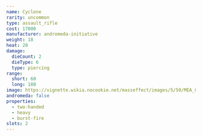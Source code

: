 ```yaml
---
name: Cyclone
rarity: uncommon
type: assault_rifle
cost: 17000
manufacturer: andromeda-initiative
weight: 18
heat: 20
damage:
  dieCount: 2
  dieType: 6
  type: piercing
range:
  short: 60
  long: 180
image: https://vignette.wikia.nocookie.net/masseffect/images/5/50/MEA_Cyclone_MP.png/revision/latest?cb=20180530231207
andromeda: false
properties:
  - two-handed
  - heavy
  - burst-fire
slots: 2
---
```

